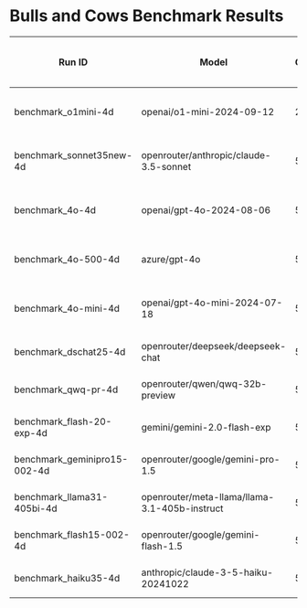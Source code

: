 # Bulls and Cows Benchmark Results

| Run ID | Model | Games | Success Rate | Avg Turns (success only) | Format Failures |
|--------|--------|-------|--------------|------------------------|----------------|
| benchmark_o1mini-4d | openai/o1-mini-2024-09-12 | 25 | 60.0% (40.7% - 76.6%) | 9.1 ± 2.7 | 23.1% |
| benchmark_sonnet35new-4d | openrouter/anthropic/claude-3.5-sonnet | 50 | 36.0% (24.1% - 49.9%) | 9.8 ± 4.0 | 0.0% |
| benchmark_4o-4d | openai/gpt-4o-2024-08-06 | 50 | 30.0% (19.1% - 43.8%) | 9.5 ± 3.6 | 0.0% |
| benchmark_4o-500-4d | azure/gpt-4o | 500 | 26.2% (22.5% - 30.2%) | 10.2 ± 3.4 | 0.4% |
| benchmark_4o-mini-4d | openai/gpt-4o-mini-2024-07-18 | 50 | 26.0% (15.9% - 39.6%) | 10.0 ± 3.1 | 0.1% |
| benchmark_dschat25-4d | openrouter/deepseek/deepseek-chat | 50 | 18.0% (9.8% - 30.8%) | 11.6 ± 3.6 | 3.3% |
| benchmark_qwq-pr-4d | openrouter/qwen/qwq-32b-preview | 50 | 14.0% (7.0% - 26.2%) | 8.1 ± 3.0 | 22.2% |
| benchmark_flash-20-exp-4d | gemini/gemini-2.0-flash-exp | 50 | 10.0% (4.3% - 21.4%) | 10.0 ± 2.7 | 0.0% |
| benchmark_geminipro15-002-4d | openrouter/google/gemini-pro-1.5 | 50 | 8.0% (3.2% - 18.8%) | 8.0 ± 4.1 | 0.1% |
| benchmark_llama31-405bi-4d | openrouter/meta-llama/llama-3.1-405b-instruct | 50 | 8.0% (3.2% - 18.8%) | 9.5 ± 3.3 | 3.0% |
| benchmark_flash15-002-4d | openrouter/google/gemini-flash-1.5 | 50 | 2.0% (0.4% - 10.5%) | 8.0 ± 0.0 | 0.9% |
| benchmark_haiku35-4d | anthropic/claude-3-5-haiku-20241022 | 50 | 0.0% (0.0% - 7.1%) | 0.0 ± 0.0 | 0.9% |

